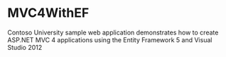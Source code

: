 MVC4WithEF
==========

Contoso University sample web application demonstrates how to create ASP.NET MVC 4 applications using the Entity Framework 5 and Visual Studio 2012
